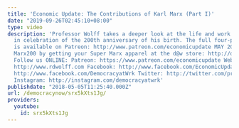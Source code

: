 ```yaml
---
title: 'Economic Update: The Contributions of Karl Marx (Part I)'
date: "2019-09-26T02:45:10+08:00"
type: video
description: 'Professor Wolff takes a deeper look at the life and work of Karl Marx
  in celebration of the 200th anniversary of his birth. The full four-part series
  is available on Patreon: http://www.patreon.com/economicupdate MAY 2018 ONLY! Celebrate
  Marx200 by getting your Super Marx apparel at the d@w store: http://democracyatwork.info/store
  Follow us ONLINE: Patreon: https://www.patreon.com/economicupdate Websites: http://www.democracyatwork.info/economicupdate
  http://www.rdwolff.com Facebook: http://www.facebook.com/EconomicUpdate http://www.facebook.com/RichardDWolff
  http://www.facebook.com/DemocracyatWrk Twitter: http://twitter.com/profwolff http://twitter.com/democracyatwrk
  Instagram: http://instagram.com/democracyatwrk'
publishdate: "2018-05-05T11:25:40.000Z"
url: /democracynow/srx5kXts1Jg/
providers:
  youtube:
    id: srx5kXts1Jg
---
```

